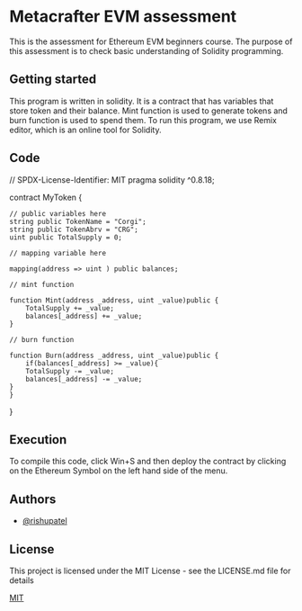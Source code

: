 
# Metacrafter EVM assessment

This is the assessment for Ethereum EVM beginners course.
The purpose of this assessment is to check basic understanding of Solidity programming.


## Getting started

This program is written in solidity. It is a contract that has variables that store token and their balance. Mint function is used to generate tokens and burn function is used to spend them.
To run this program, we use Remix editor, which is an online tool for Solidity.
## Code

// SPDX-License-Identifier: MIT
pragma solidity ^0.8.18;


contract MyToken {

    // public variables here
    string public TokenName = "Corgi";
    string public TokenAbrv = "CRG";
    uint public TotalSupply = 0;
    
    // mapping variable here

    mapping(address => uint ) public balances;

    // mint function

    function Mint(address _address, uint _value)public {
        TotalSupply += _value;
        balances[_address] += _value;
    }
    
    // burn function

    function Burn(address _address, uint _value)public {
        if(balances[_address] >= _value){
        TotalSupply -= _value;
        balances[_address] -= _value;
    }
    }
}



## Execution

To compile this code, click Win+S and then deploy the contract by clicking on the Ethereum Symbol on the left hand side of the menu.
## Authors

- [@rishupatel](https://www.github.com/EtheralHorizon)


## License

This project is licensed under the MIT License - see the LICENSE.md file for details

[MIT](https://choosealicense.com/licenses/mit/)

